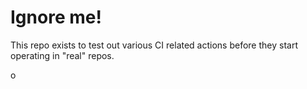 # Ignore me!

This repo exists to test out various CI related actions before they start operating in "real" repos.

o
<!--

ponylang/action-testing@0.63.0
i

corral add github.com/ponylang/action-testing.git --version 0.63.0

corral add github.com/ponylang/action-testing.git -v 0.63.0

docker://ponylang/action-testing:0.63.0

docker://ghcr.io/ponylang/action-testing:0.63.0

-->
